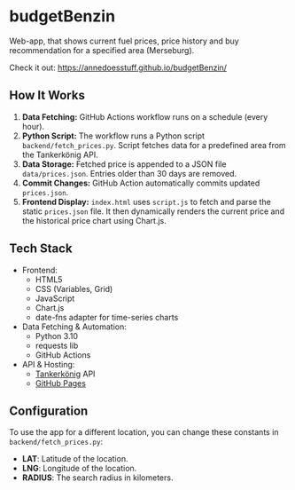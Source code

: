 # budgetBenzin
Web-app, that shows current fuel prices, price history and buy recommendation for a specified area (Merseburg). 

Check it out: https://annedoesstuff.github.io/budgetBenzin/

## How It Works
1. **Data Fetching:** GitHub Actions workflow runs on a schedule (every hour).
2. **Python Script:** The workflow runs a Python script `backend/fetch_prices.py`. Script fetches data for a predefined area from the Tankerkönig API.
3. **Data Storage:** Fetched price is appended to a JSON file `data/prices.json`. Entries older than 30 days are removed.
4. **Commit Changes:** GitHub Action automatically commits updated `prices.json`.
5. **Frontend Display:** `index.html` uses `script.js` to fetch and parse the static `prices.json` file. It then dynamically renders the current price and the historical price chart using Chart.js.

## Tech Stack
- Frontend:
  - HTML5
  - CSS (Variables, Grid)
  - JavaScript
  - Chart.js
  - date-fns adapter for time-series charts
- Data Fetching & Automation:
  - Python 3.10
  - requests lib
  - GitHub Actions
- API & Hosting:
  - [Tankerkönig](https://creativecommons.tankerkoenig.de/) API
  - [GitHub Pages](https://pages.github.com/)

## Configuration
To use the app for a different location, you can change these constants in `backend/fetch_prices.py`:

- **LAT**: Latitude of the location.
- **LNG**: Longitude of the location.
- **RADIUS**: The search radius in kilometers.

